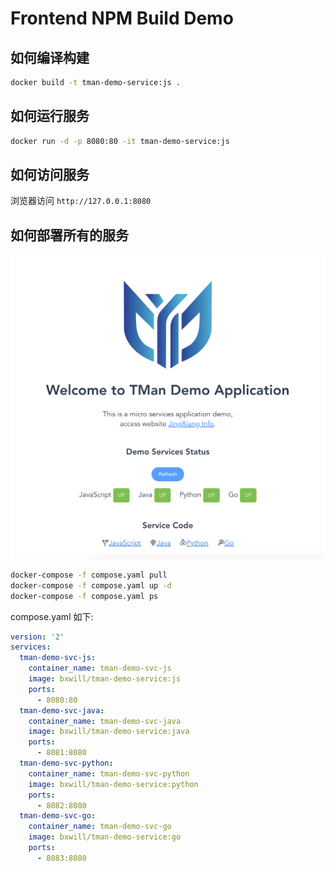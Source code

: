 # Frontend NPM Build Demo

## 如何编译构建

```bash
docker build -t tman-demo-service:js .
```

## 如何运行服务

```bash
docker run -d -p 8080:80 -it tman-demo-service:js
```

## 如何访问服务

浏览器访问 `http://127.0.0.1:8080`

## 如何部署所有的服务

![screenshot](screenshot.png)

```bash
docker-compose -f compose.yaml pull
docker-compose -f compose.yaml up -d 
docker-compose -f compose.yaml ps
```

compose.yaml 如下:
```yaml
version: '2'
services:
  tman-demo-svc-js:
    container_name: tman-demo-svc-js
    image: bxwill/tman-demo-service:js
    ports:
      - 8080:80
  tman-demo-svc-java:
    container_name: tman-demo-svc-java
    image: bxwill/tman-demo-service:java
    ports:
      - 8081:8080
  tman-demo-svc-python:
    container_name: tman-demo-svc-python
    image: bxwill/tman-demo-service:python
    ports:
      - 8082:8080
  tman-demo-svc-go:
    container_name: tman-demo-svc-go
    image: bxwill/tman-demo-service:go
    ports:
      - 8083:8080
```
